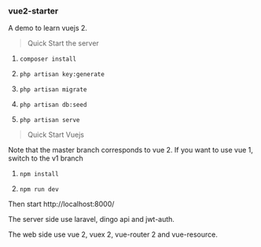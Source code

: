 ### vue2-starter

A demo to learn vuejs 2.

> Quick Start the server

1. `composer install`

2. `php artisan key:generate`

3. `php artisan migrate`

4. `php artisan db:seed`

5. `php artisan serve`

> Quick Start Vuejs

Note that the master branch corresponds to vue 2. If you want to use vue 1, switch to the v1 branch

1. `npm install` 

2. `npm run dev`

Then start http://localhost:8000/

The server side use laravel, dingo api and jwt-auth.

The web side use vue 2, vuex 2, vue-router 2 and vue-resource.
